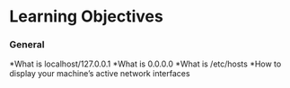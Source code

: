 # Learning Objectives

### General
  *What is localhost/127.0.0.1
  *What is 0.0.0.0
  *What is /etc/hosts
  *How to display your machine’s active network interfaces
